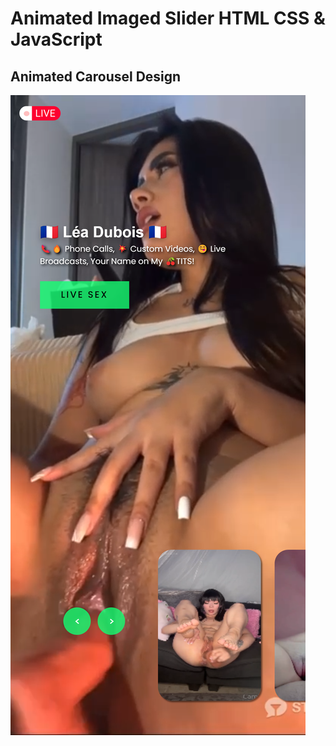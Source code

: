 # Animated Imaged Slider HTML CSS & JavaScript 
## Animated Carousel Design

<img src="image/127.0.0.1_5500_index.html(iPhone 14 Pro Max).png">